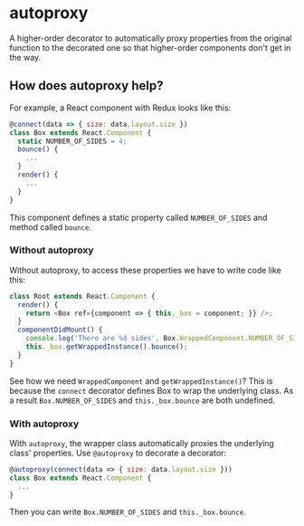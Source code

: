 # autoproxy
A higher-order decorator to automatically proxy properties from the original function to the decorated one so that higher-order components don't get in the way.

## How does autoproxy help?

For example, a React component with Redux looks like this:
```js
@connect(data => { size: data.layout.size })
class Box extends React.Component {
  static NUMBER_OF_SIDES = 4;
  bounce() {
    ...
  }
  render() {
    ...
  }
}
```

This component defines a static property called `NUMBER_OF_SIDES` and method called `bounce`.

### Without autoproxy

Without autoproxy, to access these properties we have to write code like this:
```js
class Root extends React.Component {
  render() {
    return <Box ref={component => { this._box = component; }} />;
  }
  componentDidMount() {
    console.log('There are %d sides', Box.WrappedComponent.NUMBER_OF_SIDES);
    this._box.getWrappedInstance().bounce();
  }
}
```

See how we need `WrappedComponent` and `getWrappedInstance()`? This is because the `connect` decorator defines Box to wrap the underlying class. As a result `Box.NUMBER_OF_SIDES` and `this._box.bounce` are both undefined.

### With autoproxy

With `autoproxy`, the wrapper class automatically proxies the underlying class' properties. Use `@autoproxy` to decorate a decorator:

```js
@autoproxy(connect(data => { size: data.layout.size }))
class Box extends React.Component {
  ...
}
```

Then you can write `Box.NUMBER_OF_SIDES` and `this._box.bounce`.
